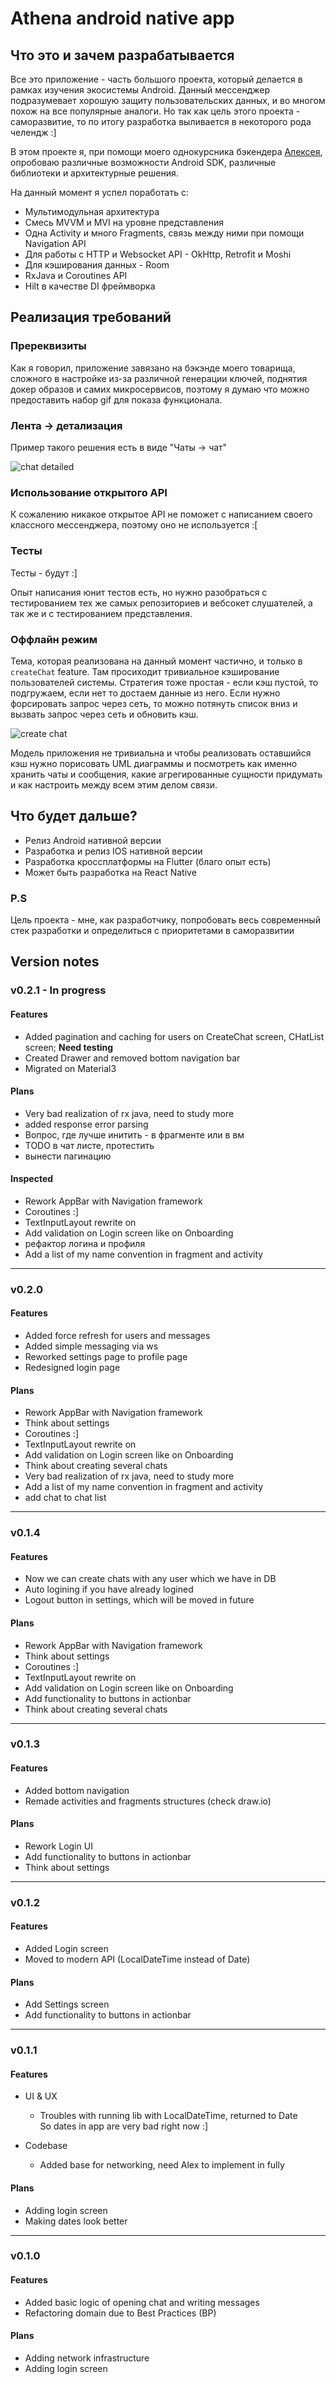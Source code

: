 # Athena android native app

## Что это и зачем разрабатывается

Все это приложение - часть большого проекта, который делается в рамках изучения экосистемы Android.
Данный мессенджер подразумевает хорошую защиту пользовательских данных, и во многом похож на все
популярные аналоги. Но так как цель этого проекта - саморазвитие, то по итогу разработка выливается
в некоторого рода челендж :]

В этом проекте я, при помощи моего однокурсника бэкендера [Алексея](https://github.com/Roggired),
опробоваю различные возможности Android SDK, различные библиотеки и архитектурные решения.

На данный момент я успел поработать с:

- Мультимодульная архитектура
- Смесь MVVM и MVI на уровне представления
- Одна Activity и много Fragments, связь между ними при помощи Navigation API
- Для работы с HTTP и Websocket API - OkHttp, Retrofit и Moshi
- Для кэширования данных - Room
- RxJava и Coroutines API
- Hilt в качестве DI фреймворка


## Реализация требований

### Пререквизиты

Как я говорил, приложение завязано на бэкэнде моего товарища, сложного в настройке из-за различной
генерации ключей, поднятия докер образов и самих микросервисов, поэтому я думаю что можно
предоставить набор gif для показа функционала.

### Лента -> детализация

Пример такого решения есть в виде "Чаты -> чат"

![chat detailed](./gifs/chats-chat.gif)

### Использование открытого API

К сожалению никакое открытое API не поможет с написанием своего классного мессенджера, поэтому оно
не используется :[

### Тесты

Тесты - будут :]

Опыт написания юнит тестов есть, но нужно разобраться с тестированием тех же самых репозиториев и
вебсокет слушателей, а так же и с тестированием представления.

### Оффлайн режим

Тема, которая реализована на данный момент частично, и только в `createChat` feature. Там просиходит
тривиальное кэширование пользователей системы. Стратегия тоже простая - если кэш пустой, то
подгружаем, если нет то достаем данные из него. Если нужно форсировать запрос через сеть, то можно
потянуть список вниз и вызвать запрос через сеть и обновить кэш.

![create chat](./gifs/create-chat.gif)

Модель приложения не тривиальна и чтобы реализовать оставшийся кэш нужно порисовать UML диаграммы и
посмотреть как именно хранить чаты и сообщения, какие агрегированные сущности придумать и как
настроить между всем этим делом связи.

## Что будет дальше?

- Релиз Android нативной версии
- Разработка и релиз IOS нативной версии
- Разработка кроссплатформы на Flutter (благо опыт есть)
- Может быть разработка на React Native

### P.S

Цель проекта - мне, как разработчику, попробовать весь современный стек разработки и определиться
с приоритетами в саморазвитии

## Version notes

### v0.2.1 - In progress

#### Features

- Added pagination and caching for users on CreateChat screen, CHatList screen; **Need testing**
- Created Drawer and removed bottom navigation bar
- Migrated on Material3

#### Plans

- Very bad realization of rx java, need to study more
- added response error parsing
- Вопрос, где лучше инитить - в фрагменте или в вм
- TODO в чат листе, протестить
- вынести пагинацию

#### Inspected

- Rework AppBar with Navigation framework
- Coroutines :]
- TextInputLayout rewrite on
- Add validation on Login screen like on Onboarding
- рефактор логина и профиля
- Add a list of my name convention in fragment and activity

---

### v0.2.0

#### Features

* Added force refresh for users and messages
* Added simple messaging via ws
* Reworked settings page to profile page
* Redesigned login page

#### Plans

* Rework AppBar with Navigation framework
* Think about settings
* Coroutines :]
* TextInputLayout rewrite on
* Add validation on Login screen like on Onboarding
* Think about creating several chats
* Very bad realization of rx java, need to study more
* Add a list of my name convention in fragment and activity
* add chat to chat list

---

### v0.1.4

#### Features

* Now we can create chats with any user which we have in DB
* Auto logining if you have already logined
* Logout button in settings, which will be moved in future

#### Plans

* Rework AppBar with Navigation framework
* Think about settings
* Coroutines :]
* TextInputLayout rewrite on
* Add validation on Login screen like on Onboarding
* Add functionality to buttons in actionbar
* Think about creating several chats

---

### v0.1.3

#### Features

* Added bottom navigation
* Remade activities and fragments structures (check draw.io)

#### Plans

* Rework Login UI
* Add functionality to buttons in actionbar
* Think about settings

---

### v0.1.2

#### Features

* Added Login screen
* Moved to modern API (LocalDateTime instead of Date)

#### Plans

* Add Settings screen
* Add functionality to buttons in actionbar

---

### v0.1.1

#### Features

* UI & UX

    * Troubles with running lib with LocalDateTime, returned to Date <br>
      So dates in app are very bad right now :]
* Codebase
    * Added base for networking, need Alex to implement in fully

#### Plans

* Adding login screen
* Making dates look better

---

### v0.1.0

#### Features

* Added basic logic of opening chat and writing messages
* Refactoring domain due to Best Practices (BP)

#### Plans

* Adding network infrastructure
* Adding login screen